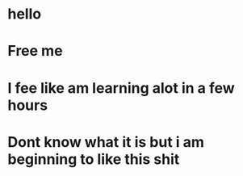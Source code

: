 # hello
# Free me
# I fee like am learning alot in a few hours
# Dont know what it is but i am beginning to like this shit
